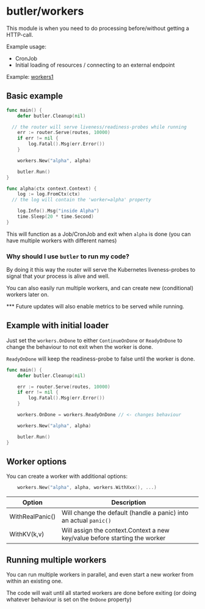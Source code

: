 # butler/workers

This module is when you need to do processing before/without getting a HTTP-call.

Example usage:
- CronJob
- Initial loading of resources / connecting to an external endpoint

Example: [workers1](../examples/workers1/main.go)

## Basic example

```go
func main() {
	defer butler.Cleanup(nil)

  // the router will serve liveness/readiness-probes while running
	err := router.Serve(routes, 10000)
	if err != nil {
		log.Fatal().Msg(err.Error())
	}

	workers.New("alpha", alpha)

	butler.Run()
}

func alpha(ctx context.Context) {
	log := log.FromCtx(ctx)
  // the log will contain the 'worker=alpha' property

	log.Info().Msg("inside Alpha")  
	time.Sleep(20 * time.Second)
}
```

This will function as a Job/CronJob and exit when `alpha` is done (you can have multiple workers with different names)

### Why should I use `butler` to run my code?
By doing it this way the router will serve the Kubernetes liveness-probes to signal that your process is alive and well.

You can also easily run multiple workers, and can create new (conditional) workers later on.

*** Future updates will also enable metrics to be served while running.

## Example with initial loader

Just set the `workers.OnDone` to either `ContinueOnDone` or `ReadyOnDone` to change the behaviour to not exit when the worker is done.

`ReadyOnDone` will keep the readiness-probe to false until the worker is done.

```go
func main() {
	defer butler.Cleanup(nil)

	err := router.Serve(routes, 10000)
	if err != nil {
		log.Fatal().Msg(err.Error())
	}

	workers.OnDone = workers.ReadyOnDone // <- changes behaviour

	workers.New("alpha", alpha)

	butler.Run()
}
```

## Worker options

You can create a worker with additional options:
```go
	workers.New("alpha", alpha, workers.WithXxx(), ...)
```

| Option          | Description |
|-----------------|-------------|
| WithRealPanic() | Will change the default (handle a panic) into an actual `panic()` |
| WithKV(k,v)     | Will assign the context.Context a new key/value before starting the worker |

## Running multiple workers

You can run multiple workers in parallel, and even start a new worker from within an existing one.

The code will wait until all started workers are done before exiting (or doing whatever behaviour is set on the `OnDone` property)